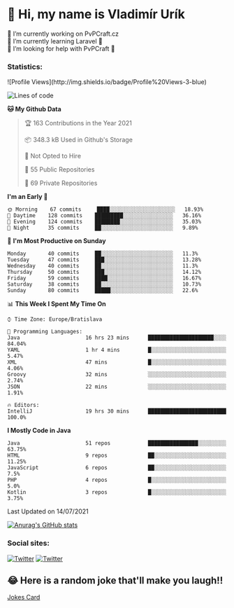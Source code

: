 <h1> 👋 Hi, my name is Vladimír Urík</h1>
<p>
 🔭 I’m currently working on PvPCraft.cz<br>
 🌱 I’m currently learning Laravel 💙<br>
 🤔 I’m looking for help with PvPCraft 💝<br>
</p>
<h3>Statistics:</h3>
<!--START_SECTION:waka-->
![Profile Views](http://img.shields.io/badge/Profile%20Views-3-blue)

![Lines of code](https://img.shields.io/badge/From%20Hello%20World%20I%27ve%20Written-4.5%20million%20lines%20of%20code-blue)

**🐱 My Github Data** 

> 🏆 163 Contributions in the Year 2021
 > 
> 📦 348.3 kB Used in Github's Storage 
 > 
> 🚫 Not Opted to Hire
 > 
> 📜 55 Public Repositories 
 > 
> 🔑 69 Private Repositories  
 > 
**I'm an Early 🐤** 

```text
🌞 Morning    67 commits     ████░░░░░░░░░░░░░░░░░░░░░   18.93% 
🌆 Daytime    128 commits    █████████░░░░░░░░░░░░░░░░   36.16% 
🌃 Evening    124 commits    ████████░░░░░░░░░░░░░░░░░   35.03% 
🌙 Night      35 commits     ██░░░░░░░░░░░░░░░░░░░░░░░   9.89%

```
📅 **I'm Most Productive on Sunday** 

```text
Monday       40 commits     ██░░░░░░░░░░░░░░░░░░░░░░░   11.3% 
Tuesday      47 commits     ███░░░░░░░░░░░░░░░░░░░░░░   13.28% 
Wednesday    40 commits     ██░░░░░░░░░░░░░░░░░░░░░░░   11.3% 
Thursday     50 commits     ███░░░░░░░░░░░░░░░░░░░░░░   14.12% 
Friday       59 commits     ████░░░░░░░░░░░░░░░░░░░░░   16.67% 
Saturday     38 commits     ██░░░░░░░░░░░░░░░░░░░░░░░   10.73% 
Sunday       80 commits     █████░░░░░░░░░░░░░░░░░░░░   22.6%

```


📊 **This Week I Spent My Time On** 

```text
⌚︎ Time Zone: Europe/Bratislava

💬 Programming Languages: 
Java                     16 hrs 23 mins      █████████████████████░░░░   84.04% 
YAML                     1 hr 4 mins         █░░░░░░░░░░░░░░░░░░░░░░░░   5.47% 
XML                      47 mins             █░░░░░░░░░░░░░░░░░░░░░░░░   4.06% 
Groovy                   32 mins             ░░░░░░░░░░░░░░░░░░░░░░░░░   2.74% 
JSON                     22 mins             ░░░░░░░░░░░░░░░░░░░░░░░░░   1.91%

🔥 Editors: 
IntelliJ                 19 hrs 30 mins      █████████████████████████   100.0%

```

**I Mostly Code in Java** 

```text
Java                     51 repos            ████████████████░░░░░░░░░   63.75% 
HTML                     9 repos             ██░░░░░░░░░░░░░░░░░░░░░░░   11.25% 
JavaScript               6 repos             ██░░░░░░░░░░░░░░░░░░░░░░░   7.5% 
PHP                      4 repos             █░░░░░░░░░░░░░░░░░░░░░░░░   5.0% 
Kotlin                   3 repos             █░░░░░░░░░░░░░░░░░░░░░░░░   3.75%

```



 Last Updated on 14/07/2021
<!--END_SECTION:waka-->

[![Anurag's GitHub stats](https://github-readme-stats.vercel.app/api?username=vladimir-urik)](https://github.com/anuraghazra/github-readme-stats)

<h3>Social sites:</h3>
<p><a href="https://twitter.com/GGGEDR" target="_blank"><img alt="Twitter" src="https://img.shields.io/badge/twitter-%231DA1F2.svg?&style=for-the-badge&logo=twitter&logoColor=white" /></a> <a href="https://www.reddit.com/user/GGGEDR" target="_blank"><img alt="Twitter" src="https://img.shields.io/badge/reddit-%23FE6262.svg?&style=for-the-badge&logo=reddit&logoColor=white" /></a>
</p>

## 😂 Here is a random joke that'll make you laugh!!
[Jokes Card](https://readme-jokes.vercel.app/api)


